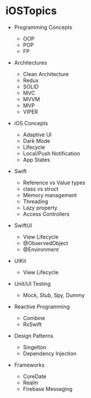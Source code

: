 # iOSTopics


- Programming Concepts
  - OOP
  - POP
  - FP
  
- Architectures
  - Clean Architecture
  - Redux
  - SOLID
  - MVC
  - MVVM
  - MVP
  - VIPER
  
- iOS Concepts
  - Adaptive UI
  - Dark Mode
  - Lifecycle
  - Local/Push Notification
  - App States
  
- Swift
  - Reference vs Value types
  - class vs struct
  - Memory management
  - Threading
  - Lazy property
  - Access Controllers

- SwiftUI
  - View Lifecycle
  - @ObservedObject
  - @Environment
  
- UIKit
  - View Lifecycle

- Unit/UI Testing
  - Mock, Stub, Spy, Dummy

- Reactive Programming
  - Combine
  - RxSwift
  
- Design Patterns
  - Singelton
  - Dependency Injection
  
- Frameworks
  - CoreDate
  - Realm
  - Firebase Messaging
